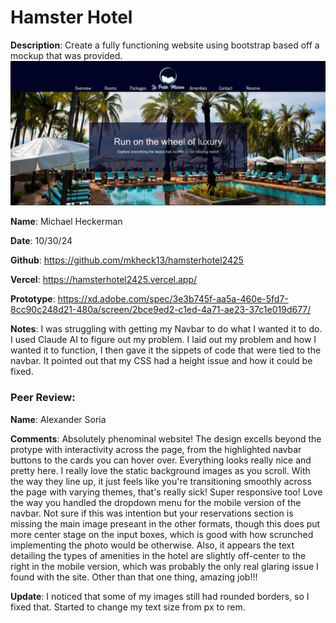 # Hamster Hotel

**Description**: Create a fully functioning website using bootstrap based off a mockup that was provided.
![Design preview for the Hamster Hotel Website](./assets/Screenshot-HamsterHotel.png)

**Name**: Michael Heckerman

**Date**: 10/30/24

**Github**: https://github.com/mkheck13/hamsterhotel2425

**Vercel**: https://hamsterhotel2425.vercel.app/

**Prototype**: https://xd.adobe.com/spec/3e3b745f-aa5a-460e-5fd7-8cc90c248d21-480a/screen/2bce9ed2-c1ed-4a71-ae23-37c1e019d677/

**Notes**: I was struggling with getting my Navbar to do what I wanted it to do. I used Claude AI to figure out my problem. I laid out my problem and how I wanted it to function, I then gave it the sippets of code that were tied to the navbar. It pointed out that my CSS had a height issue and how it could be fixed.

### Peer Review:
**Name**: Alexander Soria

**Comments**: 
Absolutely phenominal website! The design excells beyond the protype with interactivity across the page, from the highlighted navbar buttons to the cards you can hover over. 
Everything looks really nice and pretty here. I really love the static background images as you scroll. With the way they line up, it just feels like you're transitioning smoothly across the page with varying themes, that's really sick!
Super responsive too! Love the way you handled the dropdown menu for the mobile version of the navbar. Not sure if this was intention but your reservations section is missing the main image preseant in the other formats, though this does put more center stage on the input boxes, which is good with how scrunched implementing the photo would be otherwise. 
Also, it appears the text detailing the types of amenities in the hotel are slightly off-center to the right in the mobile version, which was probably the only real glaring issue I found with the site.
Other than that one thing, amazing job!!!

**Update**: I noticed that some of my images still had rounded borders, so I fixed that. Started to change my text size from px to rem. 